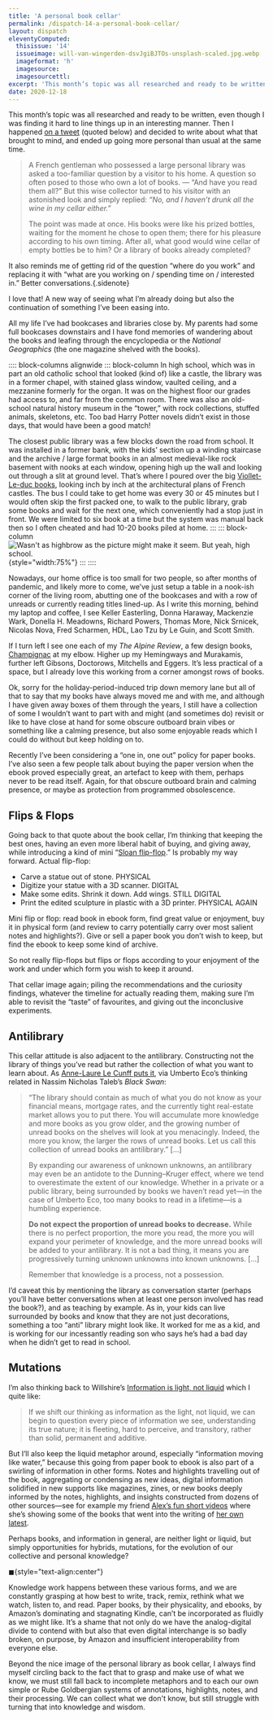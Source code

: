 ```yaml
---
title: 'A personal book cellar'
permalink: /dispatch-14-a-personal-book-cellar/
layout: dispatch
eleventyComputed:
  thisissue: '14'
  issueimage: will-van-wingerden-dsvJgiBJTOs-unsplash-scaled.jpg.webp
  imageformat: 'h'
  imagesource: 
  imagesourcettl: 
excerpt: 'This month’s topic was all researched and ready to be written, even though I was finding it hard to line things up in an interesting manner. Then I happened on a tweet, quoted below, and decided to write about what that brought to mind, and ended up going more personal than usual at the same time.'
date: 2020-12-18
---
```

This month’s topic was all researched and ready to be written, even though I was finding it hard to line things up in an interesting manner. Then I happened [on a tweet](https://twitter.com/SoniaBaschez/status/1339027485002854402) (quoted below) and decided to write about what that brought to mind, and ended up going more personal than usual at the same time.

> A French gentleman who possessed a large personal library was asked a too-familiar question by a visitor to his home. A question so often posed to those who own a lot of books. — “And have you read them all?” But this wise collector turned to his visitor with an astonished look and simply replied: _“No, and I haven’t drunk all the wine in my cellar either.”_
> 
> The point was made at once. His books were like his prized bottles, waiting for the moment he chose to open them; there for his pleasure according to his own timing. After all, what good would wine cellar of empty bottles be to him? Or a library of books already completed?

It also reminds me of getting rid of the question “where do you work” and replacing it with “what are you working on / spending time on / interested in.” Better conversations.{.sidenote}

I love that! A new way of seeing what I’m already doing but also the continuation of something I’ve been easing into.

All my life I’ve had bookcases and libraries close by. My parents had some full bookcases downstairs and I have fond memories of wandering about the books and leafing through the encyclopedia or the _National Geographics_ (the one magazine shelved with the books).

:::: block-columns alignwide
::: block-column
In high school, which was in part an old catholic school that looked (kind of) like a castle, the library was in a former chapel, with stained glass window, vaulted ceiling, and a mezzanine formerly for the organ. It was on the highest floor our grades had access to, and far from the common room. There was also an old-school natural history museum in the “tower,” with rock collections, stuffed animals, skeletons, etc. Too bad Harry Potter novels didn’t exist in those days, that would have been a good match!

The closest public library was a few blocks down the road from school. It was installed in a former bank, with the kids’ section up a winding staircase and the archive / large format books in an almost medieval-like rock basement with nooks at each window, opening high up the wall and looking out through a slit at ground level. That’s where I poured over the big [Viollet-Le-duc books](https://en.m.wikipedia.org/wiki/Eugène_Viollet-le-Duc), looking inch by inch at the architectural plans of French castles. The bus I could take to get home was every 30 or 45 minutes but I would often skip the first packed one, to walk to the public library, grab some books and wait for the next one, which conveniently had a stop just in front. We were limited to six book at a time but the system was manual back then so I often cheated and had 10-20 books piled at home.
:::
::: block-column
![Wasn't as highbrow as the picture might make it seem. But yeah, high school.](/assets/images/sdes.jpeg){style="width:75%"}
:::
::::

Nowadays, our home office is too small for two people, so after months of pandemic, and likely more to come, we’ve just setup a table in a nook-ish corner of the living room, abutting one of the bookcases and with a row of unreads or currently reading titles lined-up. As I write this morning, behind my laptop and coffee, I see Keller Easterling, Donna Haraway, Mackenzie Wark, Donella H. Meadowns, Richard Powers, Thomas More, Nick Srnicek, Nicolas Nova, Fred Scharmen, HDL, Lao Tzu by Le Guin, and Scott Smith.

If I turn left I see one each of my _The Alpine Review_, a few design books, [Champignac](https://www.dupuis.com/champignac/bd/champignac-tome-1-enigma/81292) at my elbow. Higher up my Hemingways and Murakamis, further left Gibsons, Doctorows, Mitchells and Eggers. It’s less practical of a space, but I already love this working from a corner amongst rows of books.

Ok, sorry for the holiday-period-induced trip down memory lane but all of that to say that my books have always moved me and with me, and although I have given away boxes of them through the years, I still have a collection of some I wouldn’t want to part with and might (and sometimes do) revisit or like to have close at hand for some obscure outboard brain vibes or something like a calming presence, but also some enjoyable reads which I could do without but keep holding on to.

Recently I’ve been considering a “one in, one out” policy for paper books. I’ve also seen a few people talk about buying the paper version when the ebook proved especially great, an artefact to keep with them, perhaps never to be read itself. Again, for that obscure outboard brain and calming presence, or maybe as protection from programmed obsolescence.

## Flips & Flops

Going back to that quote about the book cellar, I’m thinking that keeping the best ones, having an even more liberal habit of buying, and giving away, while introducing a kind of mini “[Sloan flip-flop](https://www.robinsloan.com/notes/flip-flop/).” Is probably my way forward. Actual flip-flop:

- Carve a statue out of stone. PHYSICAL
- Digitize your statue with a 3D scanner. DIGITAL
- Make some edits. Shrink it down. Add wings. STILL DIGITAL
- Print the edited sculpture in plastic with a 3D printer. PHYSICAL AGAIN

Mini flip or flop: read book in ebook form, find great value or enjoyment, buy it in physical form (and review to carry potentially carry over most salient notes and highlights?). Give or sell a paper book you don’t wish to keep, but find the ebook to keep some kind of archive.

So not really flip-flops but flips or flops according to your enjoyment of the work and under which form you wish to keep it around.

That cellar image again; piling the recommendations and the curiosity findings, whatever the timeline for actually reading them, making sure I’m able to revisit the “taste” of favourites, and giving out the inconclusive experiments.

## Antilibrary

This cellar attitude is also adjacent to the antilibrary. Constructing not the library of things you’ve read but rather the collection of what you want to learn about. As [Anne-Laure Le Cunff puts it](https://nesslabs.com/antilibrary), via Umberto Eco’s thinking related in Nassim Nicholas Taleb’s _Black Swan_:

> “The library should contain as much of what you do not know as your financial means, mortgage rates, and the currently tight real-estate market allows you to put there. You will accumulate more knowledge and more books as you grow older, and the growing number of unread books on the shelves will look at you menacingly. Indeed, the more you know, the larger the rows of unread books. Let us call this collection of unread books an antilibrary.” \[…\]
> 
> By expanding our awareness of unknown unknowns, an antilibrary may even be an antidote to the Dunning–Kruger effect, where we tend to overestimate the extent of our knowledge. Whether in a private or a public library, being surrounded by books we haven’t read yet—in the case of Umberto Eco, too many books to read in a lifetime—is a humbling experience.
> 
> **Do not expect the proportion of unread books to decrease.** While there is no perfect proportion, the more you read, the more you will expand your perimeter of knowledge, and the more unread books will be added to your antilibrary. It is not a bad thing, it means you are progressively turning unknown unknowns into known unknowns. \[…\]
> 
> Remember that knowledge is a process, not a possession.

I’d caveat this by mentioning the library as conversation starter (perhaps you’ll have better conversations when at least one person involved has read the book?), and as teaching by example. As in, your kids can live surrounded by books and know that they are not just decorations, something a too “anti” library might look like. It worked for me as a kid, and is working for our incessantly reading son who says he’s had a bad day when he didn’t get to read in school.

## Mutations

I’m also thinking back to Willshire’s [Information is light, not liquid](https://smithery.com/2020/12/10/think-of-information-as-light-not-liquid/) which I quite like:

> If we shift our thinking as information as the light, not liquid, we can begin to question every piece of information we see, understanding its true nature; it is fleeting, hard to perceive, and transitory, rather than solid, permanent and additive.

But I’ll also keep the liquid metaphor around, especially “information moving like water,” because this going from paper book to ebook is also part of a swirling of information in other forms. Notes and highlights travelling out of the book, aggregating or condensing as new ideas, digital information solidified in new supports like magazines, zines, or new books deeply informed by the notes, highlights, and insights constructed from dozens of other sources—see for example my friend [Alex’s fun short videos](https://www.youtube.com/channel/UCDWVi_9NIYOKx_yDCtFvGPQ) where she’s showing some of the books that went into the writing of [her own latest](http://designswarm.com/books/creatingaculture/).

Perhaps books, and information in general, are neither light or liquid, but simply opportunities for hybrids, mutations, for the evolution of our collective and personal knowledge?

◼{style="text-align:center"}

Knowledge work happens between these various forms, and we are constantly grasping at how best to write, track, remix, rethink what we watch, listen to, and read. Paper books, by their physicality, and ebooks, by Amazon’s dominating and stagnating Kindle, can’t be incorporated as fluidly as we might like. It’s a shame that not only do we have the analog-digital divide to contend with but also that even digital interchange is so badly broken, on purpose, by Amazon and insufficient interoperability from everyone else.

Beyond the nice image of the personal library as book cellar, I always find myself circling back to the fact that to grasp and make use of what we know, we must still fall back to incomplete metaphors and to each our own simple or Rube Goldbergian systems of annotations, highlights, notes, and their processing. We can collect what we don't know, but still struggle with turning that into knowledge and wisdom.
